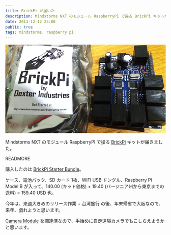 ```yaml
---
title: BrickPi が届いた
description: Mindstorms NXT のモジュール RaspberryPI で操る BrickPi キットが届きました。
date: 2013-12-12 23:00
public: true
tags: mindstorms, raspberry pi
---
```


![](2013-12-12-brick-pi/brickpi.jpg)

Mindstorms NXT のモジュール RaspberryPI で操る [BrickPi](http://www.dexterindustries.com/BrickPi/) キットが届きました。

READMORE

購入したのは [BrickPi Starter Bundle](http://www.dexterindustries.com/BrickPi.html)。

ケース、電池パック、SD カード 1枚、WiFI USB ドングル、Raspberry Pi Model B が入って、140.00 (キット価格) + 19.40 (バージニア州から東京までの送料) = 159.40 USD 也。

今年は、来週大きめのリリース作業 + 台湾旅行 の後、年末帰省で大阪なので、来年、戯れようと思います。

[Camera Module](http://www.raspberrypi.org/archives/3224) を調達済なので、手始めに自走遠隔カメラでもこしらえようかと思います。
